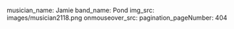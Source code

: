 musician_name: Jamie
band_name: Pond
img_src: images/musician2118.png
onmouseover_src: 
pagination_pageNumber: 404